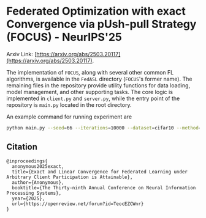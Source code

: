 # Federated Optimization with exact Convergence via pUsh-pull Strategy (FOCUS) - NeurIPS'25
Arxiv Link: [https://arxiv.org/abs/2503.20117](https://arxiv.org/abs/2503.20117). 

The implementation of `FOCUS`, along with several other common FL algorithms, is available in the `FedASL` directory (`FOCUS`'s former name). The remaining files in the repository provide utility functions for data loading, model management, and other supporting tasks. The core logic is implemented in `client.py` and `server.py`, while the entry point of the repository is `main.py` located in the root directory.

An example command for running experiment are
```bash
python main.py --seed=66 --iterations=10000 --dataset=cifar10 --method=fedasl --lr=2e-3 --dirichlet-alpha=0.05 --num-clients=32 --participation=bern;
```
## Citation

```
@inproceedings{
  anonymous2025exact,
  title={Exact and Linear Convergence for Federated Learning under Arbitrary Client Participation is Attainable},
  author={Anonymous},
  booktitle={The Thirty-ninth Annual Conference on Neural Information Processing Systems},
  year={2025},
  url={https://openreview.net/forum?id=TeocEZCWnr}
}
```
